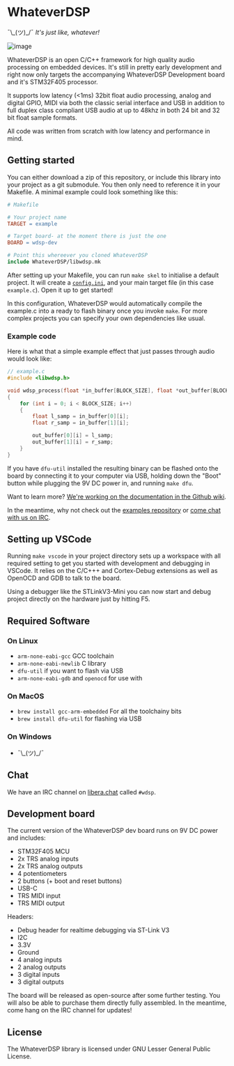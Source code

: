 # WhateverDSP

¯\\\_(ツ)\_/¯ *It's just like, whatever!*

![image](https://user-images.githubusercontent.com/55932282/128610385-a0652180-9c79-4f24-bbf6-792533ffc454.png)

WhateverDSP is an open C/C++ framework for high quality audio processing on embedded devices. It's still in pretty early development and right now only targets the accompanying WhateverDSP Development board and it's STM32F405 processor.

It supports low latency (<1ms) 32bit float audio processing, analog and digital GPIO, MIDI via both the classic serial interface and USB in addition to full duplex class compliant USB audio at up to 48khz in both 24 bit and 32 bit float sample formats.

All code was written from scratch with low latency and performance in mind.

## Getting started

You can either download a zip of this repository, or include this library into your project as a git submodule. You then only need to reference it in your Makefile. A minimal example could look something like this:

```Makefile
# Makefile

# Your project name
TARGET = example

# Target board- at the moment there is just the one
BOARD = wdsp-dev

# Point this whereever you cloned WhateverDSP
include WhateverDSP/libwdsp.mk
```

After setting up your Makefile, you can run `make skel` to initialise a default project. It will create a [`config.ini`](https://github.com/NuclearLighthouseStudios/WhateverDSP/wiki/Configuration), and your main target file (in this case `example.c`). Open it up to get started!

In this configuration, WhateverDSP would automatically compile the example.c into a ready to flash binary once you invoke `make`. For more complex projects you can specify your own dependencies like usual.

### Example code

Here is what that a simple example effect that just passes through audio would look like:

```c
// example.c
#include <libwdsp.h>

void wdsp_process(float *in_buffer[BLOCK_SIZE], float *out_buffer[BLOCK_SIZE])
{
	for (int i = 0; i < BLOCK_SIZE; i++)
	{
		float l_samp = in_buffer[0][i];
		float r_samp = in_buffer[1][i];

		out_buffer[0][i] = l_samp;
		out_buffer[1][i] = r_samp;
	}
}

```

If you have `dfu-util` installed the resulting binary can be flashed onto the board by connecting it to your computer via USB, holding down the "Boot" button while plugging the 9V DC power in, and running `make dfu`.

Want to learn more? [We're working on the documentation in the Github wiki](https://github.com/NuclearLighthouseStudios/WhateverDSP/wiki). 

In the meantime, why not check out the [examples repository](https://github.com/NuclearLighthouseStudios/WhateverDSP-Examples) or [come chat with us on IRC](https://github.com/NuclearLighthouseStudios/WhateverDSP#chat).

## Setting up VSCode

Running `make vscode` in your project directory sets up a workspace with all required setting to get you started with development and debugging in VSCode. It relies on the C/C+++ and Cortex-Debug extensions as well as OpenOCD and GDB to talk to the board.

Using a debugger like the STLinkV3-Mini you can now start and debug project directly on the hardware just by hitting F5.

## Required Software

### On Linux

* `arm-none-eabi-gcc` GCC toolchain
* `arm-none-eabi-newlib` C library
* `dfu-util` if you want to flash via USB
* `arm-none-eabi-gdb` and `openocd` for use with 

### On MacOS

* `brew install gcc-arm-embedded` For all the toolchainy bits
* `brew install dfu-util` for flashing via USB

### On Windows

* ¯\\\_(ツ)\_/¯

## Chat

We have an IRC channel on [libera.chat](https://libera.chat/) called `#wdsp`. 

## Development board

The current version of the WhateverDSP dev board runs on 9V DC power and includes:

- STM32F405 MCU
- 2x TRS analog inputs
- 2x TRS analog outputs
- 4 potentiometers
- 2 buttons (+ boot and reset buttons)
- USB-C
- TRS MIDI input
- TRS MIDI output

Headers:  
- Debug header for realtime debugging via ST-Link V3
- I2C
- 3.3V
- Ground
- 4 analog inputs
- 2 analog outputs
- 3 digital inputs
- 3 digital outputs

The board will be released as open-source after some further testing. You will also be able to purchase them directly fully assembled. In the meantime, come hang on the IRC channel for updates!

## License

The WhateverDSP library is licensed under GNU Lesser General Public License.
